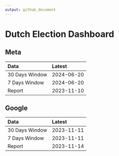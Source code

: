 ```yaml
---
output: github_document
---
```


# Dutch Election Dashboard



## Meta


|Data           |Latest     |
|:--------------|:----------|
|30 Days Window |2024-06-20 |
|7 Days Window  |2024-06-20 |
|Report         |2023-11-10 |

## Google


|Data           |Latest     |
|:--------------|:----------|
|30 Days Window |2023-11-11 |
|7 Days Window  |2023-11-11 |
|Report         |2023-11-14 |
